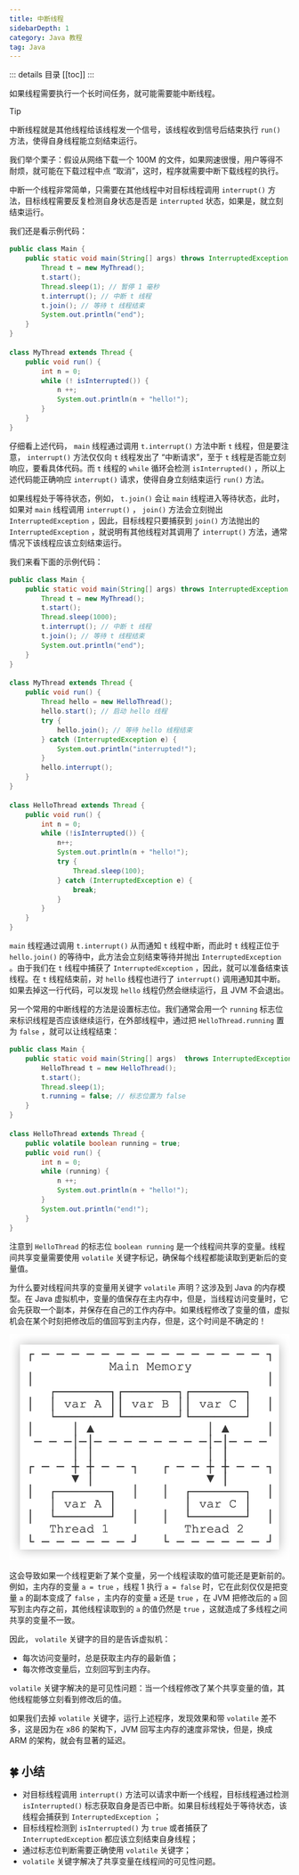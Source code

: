 ```yaml
---
title: 中断线程
sidebarDepth: 1
category: Java 教程
tag: Java
---
```


::: details 目录
[[toc]]
:::

如果线程需要执行一个长时间任务，就可能需要能中断线程。

> [!tip] 
> 中断线程就是其他线程给该线程发一个信号，该线程收到信号后结束执行 `run()` 方法，使得自身线程能立刻结束运行。

我们举个栗子：假设从网络下载一个 100M 的文件，如果网速很慢，用户等得不耐烦，就可能在下载过程中点 “取消”，这时，程序就需要中断下载线程的执行。

中断一个线程非常简单，只需要在其他线程中对目标线程调用 `interrupt()` 方法，目标线程需要反复检测自身状态是否是 `interrupted` 状态，如果是，就立刻结束运行。

我们还是看示例代码：

```java
public class Main {
    public static void main(String[] args) throws InterruptedException {
        Thread t = new MyThread();
        t.start();
        Thread.sleep(1); // 暂停 1 毫秒
        t.interrupt(); // 中断 t 线程
        t.join(); // 等待 t 线程结束
        System.out.println("end");
    }
}

class MyThread extends Thread {
    public void run() {
        int n = 0;
        while (! isInterrupted()) {
            n ++;
            System.out.println(n + "hello!");
        }
    }
}
```

仔细看上述代码， `main` 线程通过调用 `t.interrupt()` 方法中断 `t` 线程，但是要注意， `interrupt()` 方法仅仅向 `t` 线程发出了 “中断请求”，至于 `t` 线程是否能立刻响应，要看具体代码。而 `t` 线程的 `while` 循环会检测 `isInterrupted()` ，所以上述代码能正确响应 `interrupt()` 请求，使得自身立刻结束运行 `run()` 方法。

如果线程处于等待状态，例如， `t.join()` 会让 `main` 线程进入等待状态，此时，如果对 `main` 线程调用 `interrupt()` ， `join()` 方法会立刻抛出 `InterruptedException` ，因此，目标线程只要捕获到 `join()` 方法抛出的 `InterruptedException` ，就说明有其他线程对其调用了 `interrupt()` 方法，通常情况下该线程应该立刻结束运行。

我们来看下面的示例代码：

```java
public class Main {
    public static void main(String[] args) throws InterruptedException {
        Thread t = new MyThread();
        t.start();
        Thread.sleep(1000);
        t.interrupt(); // 中断 t 线程
        t.join(); // 等待 t 线程结束
        System.out.println("end");
    }
}

class MyThread extends Thread {
    public void run() {
        Thread hello = new HelloThread();
        hello.start(); // 启动 hello 线程
        try {
            hello.join(); // 等待 hello 线程结束
        } catch (InterruptedException e) {
            System.out.println("interrupted!");
        }
        hello.interrupt();
    }
}

class HelloThread extends Thread {
    public void run() {
        int n = 0;
        while (!isInterrupted()) {
            n++;
            System.out.println(n + "hello!");
            try {
                Thread.sleep(100);
            } catch (InterruptedException e) {
                break;
            }
        }
    }
}
```

`main` 线程通过调用 `t.interrupt()` 从而通知 `t` 线程中断，而此时 `t` 线程正位于 `hello.join()` 的等待中，此方法会立刻结束等待并抛出 `InterruptedException` 。由于我们在 `t` 线程中捕获了 `InterruptedException` ，因此，就可以准备结束该线程。在 `t` 线程结束前，对 `hello` 线程也进行了 `interrupt()` 调用通知其中断。如果去掉这一行代码，可以发现 `hello` 线程仍然会继续运行，且 JVM 不会退出。

另一个常用的中断线程的方法是设置标志位。我们通常会用一个 `running` 标志位来标识线程是否应该继续运行，在外部线程中，通过把 `HelloThread.running` 置为 `false` ，就可以让线程结束：


```java
public class Main {
    public static void main(String[] args)  throws InterruptedException {
        HelloThread t = new HelloThread();
        t.start();
        Thread.sleep(1);
        t.running = false; // 标志位置为 false
    }
}

class HelloThread extends Thread {
    public volatile boolean running = true;
    public void run() {
        int n = 0;
        while (running) {
            n ++;
            System.out.println(n + "hello!");
        }
        System.out.println("end!");
    }
}
```

注意到 `HelloThread` 的标志位 `boolean running` 是一个线程间共享的变量。线程间共享变量需要使用 `volatile` 关键字标记，确保每个线程都能读取到更新后的变量值。

为什么要对线程间共享的变量用关键字 `volatile` 声明？这涉及到 Java 的内存模型。在 Java 虚拟机中，变量的值保存在主内存中，但是，当线程访问变量时，它会先获取一个副本，并保存在自己的工作内存中。如果线程修改了变量的值，虚拟机会在某个时刻把修改后的值回写到主内存，但是，这个时间是不确定的！


![20220627155007](assets/20220627155007.png)


这会导致如果一个线程更新了某个变量，另一个线程读取的值可能还是更新前的。例如，主内存的变量 `a = true` ，线程 1 执行 `a = false` 时，它在此刻仅仅是把变量 `a` 的副本变成了 `false` ，主内存的变量 `a` 还是 `true` ，在 JVM 把修改后的 `a` 回写到主内存之前，其他线程读取到的 `a` 的值仍然是 `true` ，这就造成了多线程之间共享的变量不一致。

因此， `volatile` 关键字的目的是告诉虚拟机：

- 每次访问变量时，总是获取主内存的最新值；
- 每次修改变量后，立刻回写到主内存。

`volatile` 关键字解决的是可见性问题：当一个线程修改了某个共享变量的值，其他线程能够立刻看到修改后的值。

如果我们去掉 `volatile` 关键字，运行上述程序，发现效果和带 `volatile` 差不多，这是因为在 x86 的架构下，JVM 回写主内存的速度非常快，但是，换成 ARM 的架构，就会有显著的延迟。


## 🍀 小结


- 对目标线程调用 `interrupt()` 方法可以请求中断一个线程，目标线程通过检测 `isInterrupted()` 标志获取自身是否已中断。如果目标线程处于等待状态，该线程会捕获到 `InterruptedException` ；
- 目标线程检测到 `isInterrupted()` 为 `true` 或者捕获了 `InterruptedException` 都应该立刻结束自身线程；
- 通过标志位判断需要正确使用 `volatile` 关键字；
- `volatile` 关键字解决了共享变量在线程间的可见性问题。



